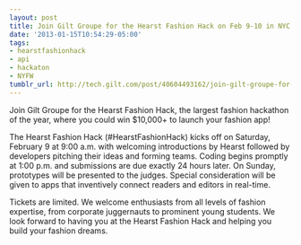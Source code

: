 ```yaml
---
layout: post
title: Join Gilt Groupe for the Hearst Fashion Hack on Feb 9-10 in NYC
date: '2013-01-15T10:54:29-05:00'
tags:
- hearstfashionhack
- api
- hackaton
- NYFW
tumblr_url: http://tech.gilt.com/post/40604493162/join-gilt-groupe-for-the-hearst-fashion-hack
---
```

Join Gilt Groupe for the Hearst Fashion Hack, the largest fashion hackathon of the year, where you could win $10,000+ to launch your fashion app!

The Hearst Fashion Hack (#HearstFashionHack) kicks off on Saturday, February 9 at 9:00 a.m. with welcoming introductions by Hearst followed by developers pitching their ideas and forming teams. Coding begins promptly at 1:00 p.m. and submissions are due exactly 24 hours later. On Sunday, prototypes will be presented to the judges. Special consideration will be given to apps that inventively connect readers and editors in real-time.

Tickets are limited. We welcome enthusiasts from all levels of fashion expertise, from corporate juggernauts to prominent young students. We look forward to having you at the Hearst Fashion Hack and helping you build your fashion dreams.
